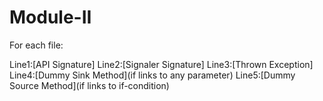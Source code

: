 # Module-II
For each file:

Line1:[API Signature]
Line2:[Signaler Signature]
Line3:[Thrown Exception]
Line4:[Dummy Sink Method](if links to any parameter)
Line5:[Dummy Source Method](if links to if-condition)
